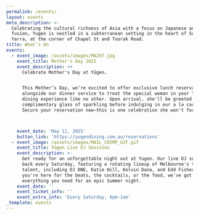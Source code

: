 ```yaml
---
permalink: /events/
layout: events
meta_description: >-
  Celebrating the cultural richness of Asia with a focus on Japanese and Asian
  fusion, Yugen is nestled in a subterranean setting in the heart of South
  Yarra, at the corner of Chapel St and Toorak Road.
title: What’s On
events:
  - event_image: /assets/images/MA297.jpg
    event_title: Mother's Day 2025
    event_description: >+
      Celebrate Mother's Day at Yūgen.


      This Mother’s Day, we’re excited to offer exclusive lunch reservations,
      alongside our dinner service to treat the special woman in your life to a
      dining experience like no other. Upon arrival, she'll be greeted with a
      complimentary glass of sparkling before indulging in our a la carte menu.
      Secure your reservation now—this is one celebration she won't forget.



    event_date: 'May 11, 2025'
    button_link: 'https://yugendining.com.au/reservations'
  - event_image: /assets/images/MAIL_CHIMP_GIF.gif
    event_title: Yūgen Live DJ Sessions
    event_description: >-
      Get ready for an unforgettable night out at Yugen. Our live DJ sets are
      back every Saturday, featuring a rotating lineup of Melbourne's top
      talent, including DJ DNE, Katie Hill, Kelvin Dana, and Edd Fisher. Whether
      you're here for the beats, the cocktails, or the food, we've got
      everything you need for an epic Summer night.
    event_date: ''
    event_ticket_info: ''
    event_extra_info: 'Every Saturday, 6pm-1am'
_template: events
---
```


